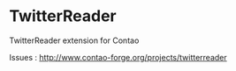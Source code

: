 TwitterReader
=============

TwitterReader extension for Contao


Issues : http://www.contao-forge.org/projects/twitterreader
